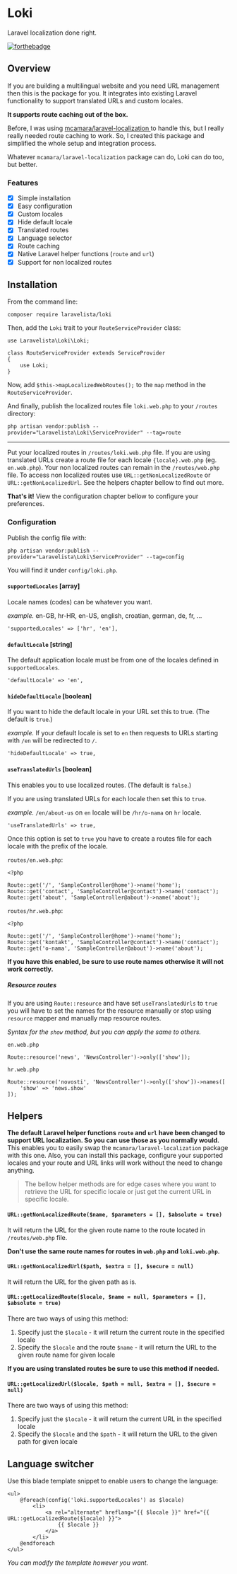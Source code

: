 # Loki

Laravel localization done right.

[![forthebadge](https://forthebadge.com/images/badges/powered-by-electricity.svg)](https://forthebadge.com)

## Overview

If you are building a multilingual website and you need URL management then this is the package for you. It integrates into existing Laravel functionality to support translated URLs and custom locales.

**It supports route caching out of the box.**

Before, I was using [mcamara/laravel-localization
](https://github.com/mcamara/laravel-localization) to handle this, but I really really needed route caching to work. So, I created this package and simplified the whole setup and integration process.

Whatever `mcamara/laravel-localization` package can do, Loki can do too, but better.

### Features

- [x] Simple installation
- [x] Easy configuration
- [x] Custom locales
- [x] Hide default locale
- [x] Translated routes
- [x] Language selector
- [x] Route caching
- [x] Native Laravel helper functions (`route` and `url`)
- [x] Support for non localized routes

## Installation

From the command line:

```
composer require laravelista/loki
```

Then, add the `Loki` trait to your `RouteServiceProvider` class:

```
use Laravelista\Loki\Loki;

class RouteServiceProvider extends ServiceProvider
{
    use Loki;
}
```

Now, add `$this->mapLocalizedWebRoutes();` to the `map` method in the `RouteServiceProvider`.

And finally, publish the localized routes file `loki.web.php` to your `/routes` directory:

```
php artisan vendor:publish --provider="Laravelista\Loki\ServiceProvider" --tag=route
```

---

Put your localized routes in `/routes/loki.web.php` file. If you are using translated URLs create a route file for each locale `{locale}.web.php` (eg. `en.web.php`). Your non localized routes can remain in the `/routes/web.php` file. To access non localized routes use `URL::getNonLocalizedRoute` or `URL::getNonLocalizedUrl`. See the helpers chapter bellow to find out more.

**That's it!** View the configuration chapter bellow to configure your preferences.

### Configuration

Publish the config file with:

```
php artisan vendor:publish --provider="Laravelista\Loki\ServiceProvider" --tag=config
```

You will find it under `config/loki.php`.

#### `supportedLocales` [array]

Locale names (codes) can be whatever you want.

_example._ en-GB, hr-HR, en-US, english, croatian, german, de, fr, ...

```
'supportedLocales' => ['hr', 'en'],
```

#### `defaultLocale` [string]

The default application locale must be from one of the locales defined in `supportedLocales`.

```
'defaultLocale' => 'en',
```

#### `hideDefaultLocale` [boolean]

If you want to hide the default locale in your URL set this to true. (The default is `true`.)

_example._ If your default locale is set to `en` then requests to URLs starting with `/en` will be redirected to `/`.

```
'hideDefaultLocale' => true,
```

#### `useTranslatedUrls` [boolean]

This enables you to use localized routes. (The default is `false`.)

If you are using translated URLs for each locale then set this to `true`.

_example._ `/en/about-us` on `en` locale will be `/hr/o-nama` on `hr` locale.

```
'useTranslatedUrls' => true,
```

Once this option is set to  `true` you have to create a routes file for each locale with the prefix of the locale.

`routes/en.web.php`:

```
<?php

Route::get('/', 'SampleController@home')->name('home');
Route::get('contact', 'SampleController@contact')->name('contact');
Route::get('about', 'SampleController@about')->name('about');
```

`routes/hr.web.php`:

```
<?php

Route::get('/', 'SampleController@home')->name('home');
Route::get('kontakt', 'SampleController@contact')->name('contact');
Route::get('o-nama', 'SampleController@about')->name('about');
```

**If you have this enabled, be sure to use route names otherwise it will not work correctly.**

##### Resource routes

If you are using `Route::resource` and have set `useTranslatedUrls` to `true` you will have to set the names for the resource manually or stop using `resource` mapper and manually map resource routes.

*Syntax for the `show` method, but you can apply the same to others.*

`en.web.php`

```
Route::resource('news', 'NewsController')->only(['show']);
```

`hr.web.php`

```
Route::resource('novosti', 'NewsController')->only(['show'])->names([
    'show' => 'news.show'
]);
```

## Helpers

**The default Laravel helper functions `route` and `url` have been changed to support URL localization. So you can use those as you normally would.** This enables you to easily swap the `mcamara/laravel-localization` package with this one. Also, you can install this package, configure your supported locales and your route and URL links will work without the need to change anything.

> The bellow helper methods are for edge cases where you want to retrieve the URL for specific locale or just get the current URL in specific locale.

#### `URL::getNonLocalizedRoute($name, $parameters = [], $absolute = true)`

It will return the URL for the given route name to the route located in `/routes/web.php` file.

**Don't use the same route names for routes in `web.php` and `loki.web.php`.**

#### `URL::getNonLocalizedUrl($path, $extra = [], $secure = null)`

It will return the URL for the given path as is.

#### `URL::getLocalizedRoute($locale, $name = null, $parameters = [], $absolute = true)`

There are two ways of using this method:

1. Specify just the `$locale` - it will return the current route in the specified locale
2. Specify the `$locale` and the route `$name` - it will return the URL to the given route name for given locale

**If you are using translated routes be sure to use this method if needed.**

#### `URL::getLocalizedUrl($locale, $path = null, $extra = [], $secure = null)`

There are two ways of using this method:

1. Specify just the `$locale` - it will return the current URL in the specified locale
2. Specify the `$locale` and the `$path` - it will return the URL to the given path for given locale

## Language switcher

Use this blade template snippet to enable users to change the language:

```
<ul>
    @foreach(config('loki.supportedLocales') as $locale)
        <li>
            <a rel="alternate" hreflang="{{ $locale }}" href="{{ URL::getLocalizedRoute($locale) }}">
                {{ $locale }}
            </a>
        </li>
    @endforeach
</ul>
```

_You can modify the template however you want._



